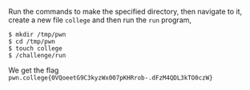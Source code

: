 Run the commands to make the specified directory, then navigate to it, create a new file `college` and then run the `run` program,
```
$ mkdir /tmp/pwn
$ cd /tmp/pwn
$ touch college
$ /challenge/run
```

We get the flag `pwn.college{0VQoeetG9C3kyzWx007pKHRrob-.dFzM4QDL3kTO0czW}`